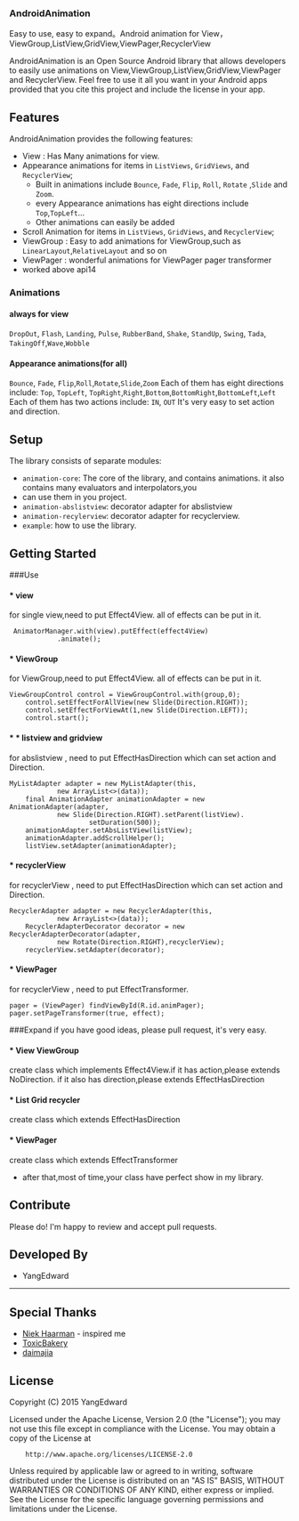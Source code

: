 ### AndroidAnimation
Easy to use, easy to expand。Android animation for View，ViewGroup,ListView,GridView,ViewPager,RecyclerView

AndroidAnimation is an Open Source Android library that allows developers to easily use animations on View,ViewGroup,ListView,GridView,ViewPager and RecyclerView.
Feel free to use it all you want in your Android apps provided that you cite this project and include the license in your app.

Features
-----
AndroidAnimation provides the following features:
* View : Has Many animations for view.
* Appearance animations for items in `ListViews`, `GridViews`, and `RecyclerView`;
    * Built in animations include `Bounce`, `Fade`, `Flip`, `Roll`, `Rotate` ,`Slide` and `Zoom`.
    * every Appearance animations has eight directions include `Top`,`TopLeft`...
	* Other animations can easily be added
* Scroll Animation for items in `ListViews`, `GridViews`, and `RecyclerView`;
* ViewGroup : Easy to add animations for ViewGroup,such as `LinearLayout`,`RelativeLayout` and so on
* ViewPager : wonderful animations for ViewPager pager transformer
* worked above api14

### Animations
#### always for view
`DropOut`, `Flash`, `Landing`, `Pulse`, `RubberBand`, `Shake`, `StandUp`,
`Swing`, `Tada`, `TakingOff`,`Wave`,`Wobble`

#### Appearance animations(for all)
`Bounce`, `Fade`, `Flip`,`Roll`,`Rotate`,`Slide`,`Zoom`
Each of them has eight directions include:
`Top`, `TopLeft`, `TopRight`,`Right`,`Bottom`,`BottomRight`,`BottomLeft`,`Left`
Each of them has two actions include:
`IN`, `OUT`
It's very easy to set action and direction.

Setup
-----

The library consists of separate modules:

* `animation-core`: The core of the library, and contains animations. it also contains many evaluators and interpolators,you
* can use them in you project.
* `animation-abslistview`: decorator adapter for abslistview
* `animation-recylerview`: decorator adapter for recyclerview.
* `example`: how to use the library.

Getting Started
-----
###Use
#### * view
for single view,need to put Effect4View. all of effects can be put in it.
     
     AnimatorManager.with(view).putEffect(effect4View)
                .animate();
     
#### * ViewGroup
for ViewGroup,need to put Effect4View. all of effects can be put in it.

    ViewGroupControl control = ViewGroupControl.with(group,0);
        control.setEffectForAllView(new Slide(Direction.RIGHT));
        control.setEffectForViewAt(1,new Slide(Direction.LEFT));
        control.start();
    
#### * * listview and gridview
for abslistview , need to put EffectHasDirection which can set action and Direction.

    MyListAdapter adapter = new MyListAdapter(this,
                new ArrayList<>(data));
        final AnimationAdapter animationAdapter = new AnimationAdapter(adapter,
                new Slide(Direction.RIGHT).setParent(listView).
                        setDuration(500));
        animationAdapter.setAbsListView(listView);
        animationAdapter.addScrollHelper();
        listView.setAdapter(animationAdapter);
    
#### * recyclerView
for recyclerView , need to put EffectHasDirection which can set action and Direction.

    RecyclerAdapter adapter = new RecyclerAdapter(this,
                new ArrayList<>(data));
        RecyclerAdapterDecorator decorator = new RecyclerAdapterDecorator(adapter,
                new Rotate(Direction.RIGHT),recyclerView);
        recyclerView.setAdapter(decorator);
    
#### * ViewPager
for recyclerView , need to put EffectTransformer.

    pager = (ViewPager) findViewById(R.id.animPager);
    pager.setPageTransformer(true, effect);
    
###Expand
if you have good ideas, please pull request, it's very easy.
#### * View ViewGroup
create class which implements Effect4View.if it has action,please extends NoDirection.
if it also has direction,please extends EffectHasDirection
#### * List Grid recycler
create class which extends EffectHasDirection
#### * ViewPager
create class which extends EffectTransformer
* after that,most of time,your class have perfect show in my library.

Contribute
-----
Please do! I'm happy to review and accept pull requests.  

Developed By
-----
* YangEdward

***

Special Thanks
-----
* [Niek Haarman](https://github.com/nhaarman/ListViewAnimations) - inspired me
* [ToxicBakery](https://github.com/ToxicBakery/ViewPagerTransforms)
* [daimajia](ttps://github.com/daimajia)

License
-----


   Copyright (C) 2015 YangEdward

   Licensed under the Apache License, Version 2.0 (the "License");
   you may not use this file except in compliance with the License.
   You may obtain a copy of the License at

        http://www.apache.org/licenses/LICENSE-2.0

   Unless required by applicable law or agreed to in writing, software
   distributed under the License is distributed on an "AS IS" BASIS,
   WITHOUT WARRANTIES OR CONDITIONS OF ANY KIND, either express or implied.
   See the License for the specific language governing permissions and
   limitations under the License.


